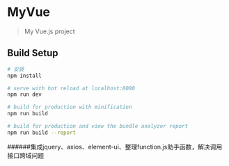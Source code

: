 # MyVue

> My Vue.js project

## Build Setup

``` bash
# 安装
npm install

# serve with hot reload at localhost:8080
npm run dev

# build for production with minification
npm run build

# build for production and view the bundle analyzer report
npm run build --report
```

######集成jquery、axios、element-ui、整理function.js助手函数，解决调用接口跨域问题



